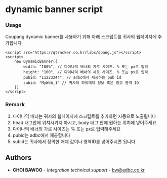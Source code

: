 # dynamic banner script

### Usage

Coupang dynamic banner를 사용하기 위해 아래 스크립트를 귀사의 웹페이지에 추가합니다

```
<script src="https://qtracker.co.kr/libs/qpang.js"></script>
<script>
    new DynamicBanner({
        width: "100%", // 다이나믹 배너의 가로 사이즈. % 또는 px로 입력
        height: "100", // 다이나믹 배너의 세로 사이즈. % 또는 px로 입력
        pubid: "11223344", // adbc에서 제공하는 pub id
        subid: "MyWeb_1" // 귀사의 하위매체 정보 혹은 광고 영역 ID
    })
</script>

```


### Remark

1. 다이나믹 배너는 귀사의 웹페이지에 스크립트를 추가하면 자동으로 노출됩니다
2. head 태그안에 위치시키지 마시고, body 태그 안에 원하는 위치에 넣어주세요
3. 다이나믹 배너의 가로 사이즈는 % 또는 px로 입력해주세요
4. pubid는 adbc에서 제공합니다
5. subid는 귀사에서 정의한 매체 값이나 영역ID를 넣어주시면 됩니다

## Authors

* **CHOI BAWOO** - *Integration technical support* - bw@adbc.co.kr